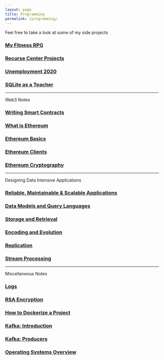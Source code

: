 ```yaml
---
layout: page
title: Programming
permalink: /programming/
---
```


Feel free to take a look at some of my side projects
### [My Fitness RPG](fitness-rpg)
### [Recurse Center Projects](recurse-center)
### [Unemployment 2020](unemployment)
### [SQLite as a Teacher](sqlite)

---
Web3 Notes

### [Writing Smart Contracts](cryptozombies)
### [What is Ethereum](what-is-ethereum)
### [Ethereum Basics](eth-basics)
### [Ethereum Clients](eth-clients)
### [Ethereum Cryptography](eth-cryptography)

---
Designing Data Intensive Applications
### [Reliable, Maintainable & Scalable Applications](ddia-reliable-maintainable-scalable-applications)
### [Data Models and Query Languages](ddia-data-models-and-query-languages)
### [Storage and Retrieval](ddia-storage-and-retrieval)
### [Encoding and Evolution](ddia-encoding-and-evolution)
### [Replication](ddia-replication)
### [Stream Processing](ddia-stream-processing)

---
Miscellaneous Notes

### [Logs](logs)
### [RSA Encryption](rsa-encryption)
### [How to Dockerize a Project](dockerize-project)
### [Kafka: Introduction](kafka-introduction)
### [Kafka: Producers](kafka-producers)
### [Operating Systems Overview](operating-systems-overview)
